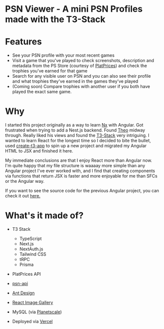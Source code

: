 # PSN Viewer - A mini PSN Profiles made with the T3-Stack

# Features

- See your PSN profile with your most recent games
- Visit a game that you've played to check screenshots, description and metadata from the PS Store (courtesy of [PlatPrices](https://platprices.com/developers.php)) and check the trophies you've earned for that game
- Search for any visible user on PSN and you can also see their profile and what trophies they've earned in the games they've played
- (Coming soon) Compare trophies with another user if you both have played the exact same game.

# Why

I started this project originally as a way to learn [Nx](https://nx.dev/) with Angular. Got frustrated when trying to add a Nest.js backend. Found [Theo](https://twitter.com/t3dotgg) midway through. Really liked his views and found the [T3-Stack](https://init.tips) very intriguing. I wanted to learn React for the longest time so I decided to bite the bullet, used [create-t3-app](https://create.t3.gg/) to spin up a new project and migrated my Angular HTML to JSX and finished it here.

My immediate conclusions are that I enjoy React more than Angular now. I'm quite happy that my file structure is waaaay more simple than any Angular project I've ever worked with, and I find that creating components via functions that return JSX is faster and more enjoyable for me than SFCs or the Angular way.

If you want to see the source code for the previous Angular project, you can check it out [here.](https://github.com/rhenriquez28/psn-viewer-old)

# What's it made of?

- T3 Stack

  - TypeScript
  - Next.js
  - NextAuth.js
  - Tailwind CSS
  - tRPC
  - Prisma

- PlatPrices API
- [psn-api](https://github.com/achievements-app/psn-api)
- [Ant Design](https://ant.design/)
- [React Image Gallery](https://github.com/xiaolin/react-image-gallery)
- MySQL (via [Planetscale](https://planetscale.com/))
- Deployed via [Vercel](https://vercel.com/)
